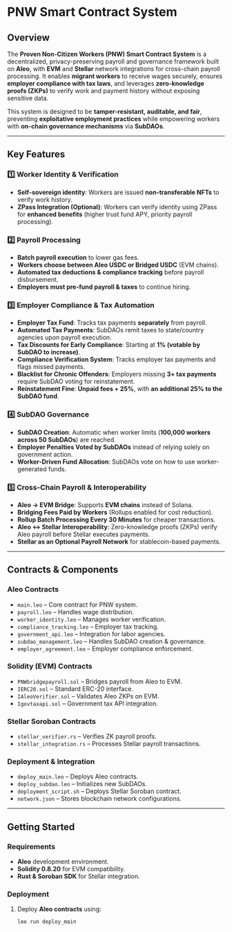 # PNW Smart Contract System

## Overview
The **Proven Non-Citizen Workers (PNW) Smart Contract System** is a decentralized, privacy-preserving payroll and governance framework built on **Aleo**, with **EVM** and **Stellar** network integrations for cross-chain payroll processing. It enables **migrant workers** to receive wages securely, ensures **employer compliance with tax laws**, and leverages **zero-knowledge proofs (ZKPs)** to verify work and payment history without exposing sensitive data.

This system is designed to be **tamper-resistant, auditable, and fair**, preventing **exploitative employment practices** while empowering workers with **on-chain governance mechanisms** via **SubDAOs**.

---

## Key Features

### 1️⃣ Worker Identity & Verification
- **Self-sovereign identity**: Workers are issued **non-transferable NFTs** to verify work history.
- **ZPass Integration (Optional)**: Workers can verify identity using ZPass for **enhanced benefits** (higher trust fund APY, priority payroll processing).

### 2️⃣ Payroll Processing
- **Batch payroll execution** to lower gas fees.
- **Workers choose between Aleo USDC or Bridged USDC** (EVM chains).
- **Automated tax deductions & compliance tracking** before payroll disbursement.
- **Employers must pre-fund payroll & taxes** to continue hiring.

### 3️⃣ Employer Compliance & Tax Automation
- **Employer Tax Fund**: Tracks tax payments **separately** from payroll.
- **Automated Tax Payments**: SubDAOs remit taxes to state/country agencies upon payroll execution.
- **Tax Discounts for Early Compliance**: Starting at **1% (votable by SubDAO to increase)**.
- **Compliance Verification System**: Tracks employer tax payments and flags missed payments.
- **Blacklist for Chronic Offenders**: Employers missing **3+ tax payments** require SubDAO voting for reinstatement.
- **Reinstatement Fine**: **Unpaid fees + 25%**, with **an additional 25% to the SubDAO fund**.

### 4️⃣ SubDAO Governance
- **SubDAO Creation**: Automatic when worker limits (**100,000 workers across 50 SubDAOs**) are reached.
- **Employer Penalties Voted by SubDAOs** instead of relying solely on government action.
- **Worker-Driven Fund Allocation**: SubDAOs vote on how to use worker-generated funds.

### 5️⃣ Cross-Chain Payroll & Interoperability
- **Aleo → EVM Bridge**: Supports **EVM chains** instead of Solana.
- **Bridging Fees Paid by Workers** (Rollups enabled for cost reduction).
- **Rollup Batch Processing Every 30 Minutes** for cheaper transactions.
- **Aleo ↔ Stellar Interoperability**: Zero-knowledge proofs (ZKPs) verify Aleo payroll before Stellar executes payments.
- **Stellar as an Optional Payroll Network** for stablecoin-based payments.

---

## Contracts & Components

### **Aleo Contracts**
- `main.leo` – Core contract for PNW system.
- `payroll.leo` – Handles wage distribution.
- `worker_identity.leo` – Manages worker verification.
- `compliance_tracking.leo` – Employer tax tracking.
- `government_api.leo` – Integration for labor agencies.
- `subdao_management.leo` – Handles SubDAO creation & governance.
- `employer_agreement.leo` – Employer compliance enforcement.

### **Solidity (EVM) Contracts**
- `PNWbridgepayroll.sol` – Bridges payroll from Aleo to EVM.
- `IERC20.sol` – Standard ERC-20 interface.
- `IAleoVerifier.sol` – Validates Aleo ZKPs on EVM.
- `Igovtaxapi.sol` – Government tax API integration.

### **Stellar Soroban Contracts**
- `stellar_verifier.rs` – Verifies ZK payroll proofs.
- `stellar_integration.rs` – Processes Stellar payroll transactions.

### **Deployment & Integration**
- `deploy_main.leo` – Deploys Aleo contracts.
- `deploy_subdao.leo` – Initializes new SubDAOs.
- `deployment_script.sh` – Deploys Stellar Soroban contract.
- `network.json` – Stores blockchain network configurations.

---

## Getting Started

### **Requirements**
- **Aleo** development environment.
- **Solidity 0.8.20** for EVM compatibility.
- **Rust & Soroban SDK** for Stellar integration.

### **Deployment**
1. Deploy **Aleo contracts** using:
   ```sh
   leo run deploy_main
